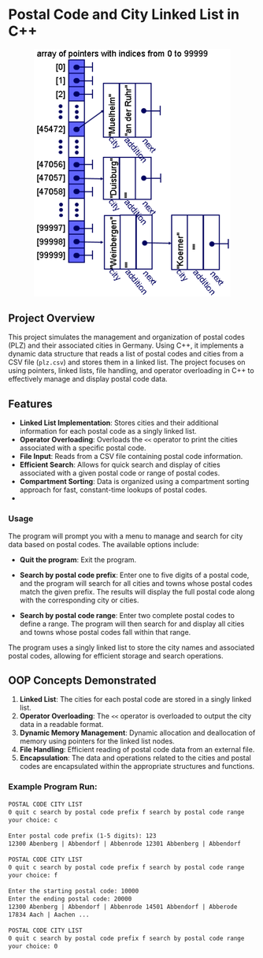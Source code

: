 # Postal Code and City Linked List in C++

<div align="center">
<img src="postal_code_diagram.png" width="400"/>
</div>

## Project Overview

This project simulates the management and organization of postal codes (PLZ) and their associated cities in Germany. Using C++, it implements a dynamic data structure that reads a list of postal codes and cities from a CSV file (`plz.csv`) and stores them in a linked list. The project focuses on using pointers, linked lists, file handling, and operator overloading in C++ to effectively manage and display postal code data.

## Features

- **Linked List Implementation**: Stores cities and their additional information for each postal code as a singly linked list.
- **Operator Overloading**: Overloads the `<<` operator to print the cities associated with a specific postal code.
- **File Input**: Reads from a CSV file containing postal code information.
- **Efficient Search**: Allows for quick search and display of cities associated with a given postal code or range of postal codes.
- **Compartment Sorting**: Data is organized using a compartment sorting approach for fast, constant-time lookups of postal codes.
- 
### Usage

The program will prompt you with a menu to manage and search for city data based on postal codes. The available options include:

- **Quit the program**: Exit the program.

- **Search by postal code prefix**: Enter one to five digits of a postal code, and the program will search for all cities and towns whose postal codes match the given prefix. The results will display the full postal code along with the corresponding city or cities.

- **Search by postal code range**: Enter two complete postal codes to define a range. The program will then search for and display all cities and towns whose postal codes fall within that range.

The program uses a singly linked list to store the city names and associated postal codes, allowing for efficient storage and search operations.


## OOP Concepts Demonstrated

1. **Linked List**: The cities for each postal code are stored in a singly linked list.
2. **Operator Overloading**: The `<<` operator is overloaded to output the city data in a readable format.
3. **Dynamic Memory Management**: Dynamic allocation and deallocation of memory using pointers for the linked list nodes.
4. **File Handling**: Efficient reading of postal code data from an external file.
5. **Encapsulation**: The data and operations related to the cities and postal codes are encapsulated within the appropriate structures and functions.

### Example Program Run:
```text
POSTAL CODE CITY LIST
0 quit c search by postal code prefix f search by postal code range
your choice: c

Enter postal code prefix (1-5 digits): 123 
12300 Abenberg | Abbendorf | Abbenrode 12301 Abbenberg | Abbendorf

POSTAL CODE CITY LIST
0 quit c search by postal code prefix f search by postal code range
your choice: f

Enter the starting postal code: 10000 
Enter the ending postal code: 20000 
12300 Abenberg | Abbendorf | Abbenrode 14501 Abbendorf | Abberode 17834 Aach | Aachen ...

POSTAL CODE CITY LIST
0 quit c search by postal code prefix f search by postal code range
your choice: 0
